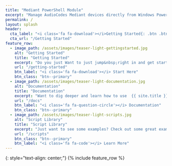 ```yaml
---
title: "Mediant PowerShell Module"
excerpt: "Manage AudioCodes Mediant devices directly from Windows PowerShell"
permalink: /
layout: splash
header:
  cta_label: "<i class='fa fa-download'></i>Getting Started{: .btn .btn--primary .btn--large}"
  cta_url: "/Getting Started"
feature_row:
  - image_path: /assets/images/teaser-light-gettingstarted.jpg
    alt: "Getting Started"
    title: "Getting Started"
    excerpt: "Do you just Want to just jump&nbsp;right in and get started with {% site.title %} straight away&emsp;?"
    url: "/getting-started"
    btn_label: "<i class='fa fa-download'></i> Start Here"
    btn_class: "btn--primary"
  - image_path: /assets/images/teaser-light-documentation.jpg
    alt: "Documentation"
    title: "Documentation"
    excerpt: "Want to dig deeper and learn how to use  {{ site.title }} ?"
    url: "/docs"
    btn_label: "<i class='fa fa-question-circle'></i> Documentation"
    btn_class: "btn--primary"
  - image_path: /assets/images/teaser-light-scripts.jpg
    alt: "Script Library"
    title: "Script Library"
    excerpt: "Just want to see some examples? Check out some great example scripts right here."
    url: "/scripts"
    btn_class: "btn--primary"
    btn_label: "<i class='fa fa-code'></i> Learn More"
---
```


{: style="text-align: center;"}
{% include feature_row %}
